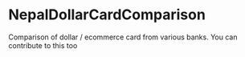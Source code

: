 # NepalDollarCardComparison
Comparison of dollar / ecommerce card from various banks. You can contribute to this too
